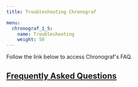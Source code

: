 ```yaml
---
title: Troubleshooting Chronograf

menu:
  chronograf_1_5:
    name: Troubleshooting
    weight: 50
---
```


Follow the link below to access Chronograf's FAQ.

## [Frequently Asked Questions](/chronograf/latest/troubleshooting/frequently-asked-questions/)
